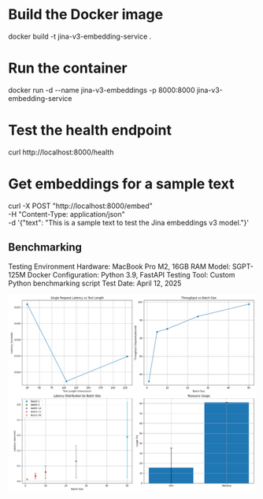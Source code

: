 # Build the Docker image
docker build -t jina-v3-embedding-service .

# Run the container
docker run -d --name jina-v3-embeddings -p 8000:8000 jina-v3-embedding-service

# Test the health endpoint
curl http://localhost:8000/health

# Get embeddings for a sample text
curl -X POST "http://localhost:8000/embed" \
  -H "Content-Type: application/json" \
  -d '{"text": "This is a sample text to test the Jina embeddings v3 model."}'

## Benchmarking

Testing Environment
Hardware: MacBook Pro M2, 16GB RAM
Model: SGPT-125M
Docker Configuration: Python 3.9, FastAPI
Testing Tool: Custom Python benchmarking script
Test Date: April 12, 2025


![Benchmark Results](benchmark_graphs.png)
